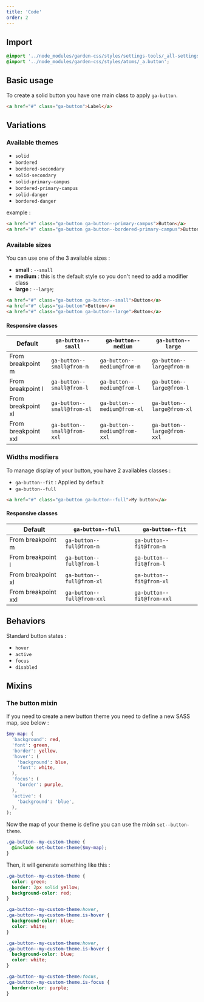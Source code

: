 ```yaml
---
title: 'Code'
order: 2
---
```


## Import

```scss
@import '../node_modules/garden-css/styles/settings-tools/_all-settings';
@import '../node_modules/garden-css/styles/atoms/_a.button';
```

## Basic usage

To create a solid button you have one main class to apply `ga-button`.

```html
<a href="#" class="ga-button">Label</a>
```

<pattern path="src/pages/Components/Atoms/buttons/Previews/basic"></pattern>

## Variations

### Available themes

- `solid`
- `bordered`
- `bordered-secondary`
- `solid-secondary`
- `solid-primary-campus`
- `bordered-primary-campus`
- `solid-danger`
- `bordered-danger`

example :

```html
<a href="#" class="ga-button ga-button--primary-campus">Button</a>
<a href="#" class="ga-button ga-button--bordered-primary-campus">Button</a>
```

<pattern path="src/pages/Components/Atoms/buttons/Previews/button-styles"></pattern>

### Available sizes

You can use one of the 3 available sizes :

- **small** : `--small`
- **medium** : this is the default style so you don't need to add a modifier class
- **large** : `--large`;

```html
<a href="#" class="ga-button ga-button--small">Button</a>
<a href="#" class="ga-button">Button</a>
<a href="#" class="ga-button ga-button--large">Button</a>
```

<pattern path="src/pages/Components/Atoms/buttons/Previews/button-sizes"></pattern>

#### Responsive classes

| Default             | `ga-button--small`          | `ga-button--medium`          | `ga-button--large`          |
| ------------------- | --------------------------- | ---------------------------- | --------------------------- |
| From breakpoint m   | `ga-button--small@from-m`   | `ga-button--medium@from-m`   | `ga-button--large@from-m`   |
| From breakpoint l   | `ga-button--small@from-l`   | `ga-button--medium@from-l`   | `ga-button--large@from-l`   |
| From breakpoint xl  | `ga-button--small@from-xl`  | `ga-button--medium@from-xl`  | `ga-button--large@from-xl`  |
| From breakpoint xxl | `ga-button--small@from-xxl` | `ga-button--medium@from-xxl` | `ga-button--large@from-xxl` |

### Widths modifiers

To manage display of your button, you have 2 availables classes :

- `ga-button--fit` : Applied by default
- `ga-button--full`

```html
<a href="#" class="ga-button ga-button--full">My button</a>
```

#### Responsive classes

| Default             | `ga-button--full`          | `ga-button--fit`          |
| ------------------- | -------------------------- | ------------------------- |
| From breakpoint m   | `ga-button--full@from-m`   | `ga-button--fit@from-m`   |
| From breakpoint l   | `ga-button--full@from-l`   | `ga-button--fit@from-l`   |
| From breakpoint xl  | `ga-button--full@from-xl`  | `ga-button--fit@from-xl`  |
| From breakpoint xxl | `ga-button--full@from-xxl` | `ga-button--fit@from-xxl` |

## Behaviors

Standard button states :

- `hover`
- `active`
- `focus`
- `disabled`

<pattern path="src/pages/Components/Atoms/buttons/Previews/button-state"></pattern>

## Mixins

### The button mixin

If you need to create a new button theme you need to define a new SASS map, see below :

```scss
$my-map: (
  'background': red,
  'font': green,
  'border': yellow,
  'hover': (
    'background': blue,
    'font': white,
  ),
  'focus': (
    'border': purple,
  ),
  'active': (
    'background': 'blue',
  ),
);
```

Now the map of your theme is define you can use the mixin `set--button-theme`.

```scss
.ga-button--my-custom-theme {
  @include set-button-theme($my-map);
}
```

Then, it will generate something like this :

```css
.ga-button--my-custom-theme {
  color: green;
  border: 2px solid yellow;
  background-color: red;
}

.ga-button--my-custom-theme:hover,
.ga-button--my-custom-theme.is-hover {
  background-color: blue;
  color: white;
}

.ga-button--my-custom-theme:hover,
.ga-button--my-custom-theme.is-hover {
  background-color: blue;
  color: white;
}

.ga-button--my-custom-theme:focus,
.ga-button--my-custom-theme.is-focus {
  border-color: purple;
}
```
